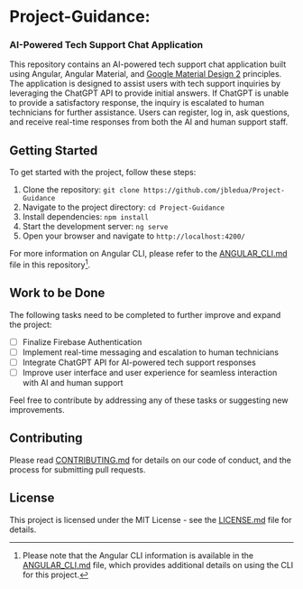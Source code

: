 # Project-Guidance: 
### AI-Powered Tech Support Chat Application


This repository contains an AI-powered tech support chat application built using Angular, Angular Material, and [Google Material Design 2](https://m2.material.io/design) principles. The application is designed to assist users with tech support inquiries by leveraging the ChatGPT API to provide initial answers. If ChatGPT is unable to provide a satisfactory response, the inquiry is escalated to human technicians for further assistance. Users can register, log in, ask questions, and receive real-time responses from both the AI and human support staff.

## Getting Started

To get started with the project, follow these steps:

1. Clone the repository: `git clone https://github.com/jbledua/Project-Guidance`
2. Navigate to the project directory: `cd Project-Guidance`
3. Install dependencies: `npm install`
4. Start the development server: `ng serve`
5. Open your browser and navigate to `http://localhost:4200/`

For more information on Angular CLI, please refer to the [ANGULAR_CLI.md](ANGULAR_CLI.md) file in this repository[^1].

## Work to be Done

The following tasks need to be completed to further improve and expand the project:

- [ ] Finalize Firebase Authentication
- [ ] Implement real-time messaging and escalation to human technicians
- [ ] Integrate ChatGPT API for AI-powered tech support responses
- [ ] Improve user interface and user experience for seamless interaction with AI and human support

Feel free to contribute by addressing any of these tasks or suggesting new improvements.

## Contributing
Please read [CONTRIBUTING.md](CONTRIBUTING.md) for details on our code of conduct, and the process for submitting pull requests.

## License
This project is licensed under the MIT License - see the [LICENSE.md](LICENSE.md) file for details.

[^1]: Please note that the Angular CLI information is available in the [ANGULAR_CLI.md](ANGULAR_CLI.md) file, which provides additional details on using the CLI for this project.